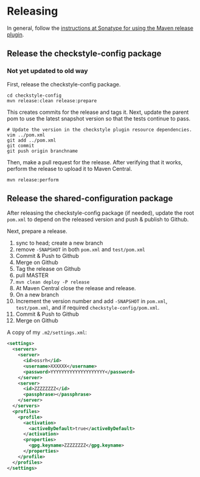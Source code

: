 # Releasing

In general, follow the [instructions at Sonatype for using the Maven release
plugin](http://central.sonatype.org/pages/apache-maven.html).

## Release the checkstyle-config package
### Not yet updated to old way

First, release the checkstyle-config package.

    cd checkstyle-config
    mvn release:clean release:prepare

This creates commits for the release and tags it. Next, update the parent pom
to use the latest snapshot version so that the tests continue to pass.

    # Update the version in the checkstyle plugin resource dependencies.
    vim ../pom.xml
    git add ../pom.xml
    git commit
    git push origin branchname

Then, make a pull request for the release. After verifying that it works,
perform the release to upload it to Maven Central.

    mvn release:perform

## Release the shared-configuration package

After releasing the checkstyle-config package (if needed), update the root `pom.xml` to
depend on the released version and push & publish to Github.

<!--
    # Use the latest released version of checkstyle-config.
    vim pom.xml
    git add pom.xml
    git commit
 -->


Next, prepare a release.

1. sync to head; create a new branch
1. remove `-SNAPSHOT` in both `pom.xml` and `test/pom.xml`
1. Commit & Push to Github
1. Merge on Github
1. Tag the release on Github
1. pull MASTER
1. `mvn clean deploy -P release`
1. At Maven Central close the release and release.
1. On a new branch
1. Increment the version number and add `-SNAPSHOT` in `pom.xml`, `test/pom.xml`, and if required
`checkstyle-config/pom.xml`.
1. Commit & Push to Github
1. Merge on Github

<!--
    mvn release:clean release:prepare

Next, update the version of the parent in `test/pom.xml`. Also update `pom.xml`
to use the latest snapshot of checkstyle-config.

Then, make a pull request for the release. After verifying that it works,
perform the release to upload it to Maven Central.

    mvn release:perform
 -->

A copy of my `.m2/settings.xml`:
```xml
<settings>
  <servers>
    <server>
      <id>ossrh</id>
      <username>XXXXXX</username>
      <password>YYYYYYYYYYYYYYYYYYYY</password>
    </server>
    <server>
      <id>ZZZZZZZZ</id>
      <passphrase></passphrase>
    </server>
  </servers>
  <profiles>
    <profile>
      <activation>
        <activeByDefault>true</activeByDefault>
      </activation>
      <properties>
        <gpg.keyname>ZZZZZZZZ</gpg.keyname>
      </properties>
    </profile>
  </profiles>
</settings>
```
